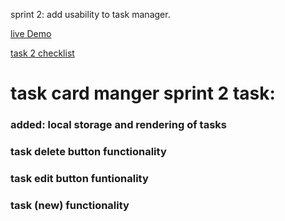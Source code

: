sprint 2: add usability to task manager.

[live Demo](https://lucasgriffindev.github.io/generation-sprint1/)

[task 2 checklist](https://raw.githubusercontent.com/LucasGriffinDev/generation-sprint1/main/assets/task2checklist.png)

# task card manger sprint 2 task:

### added: local storage and rendering of tasks

### task delete button functionality

### task edit button funtionality

### task (new) functionality
